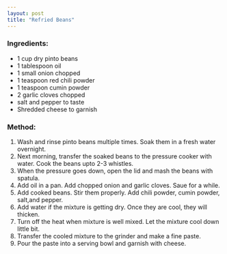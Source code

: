 ```yaml
---
layout: post
title: "Refried Beans"
---
```




### Ingredients:
* 1 cup dry pinto beans
* 1 tablespoon oil
* 1 small onion chopped
* 1 teaspoon red chili powder
* 1 teaspoon cumin powder
* 2 garlic cloves chopped
* salt and pepper to taste
* Shredded cheese to garnish

### Method:
1. Wash and rinse pinto beans multiple times. Soak them in a fresh water overnight. 
2. Next morning, transfer the soaked beans to the pressure cooker with water. Cook the beans upto 2-3 whistles.
3. When the pressure goes down, open the lid and mash the beans with spatula. 
4. Add oil in a pan. Add chopped onion and garlic cloves. Saue for a while.
5. Add cooked beans. Stir them properly. Add chili powder, cumin powder, salt,and pepper. 
6. Add water if the mixture is getting dry. Once they are cool, they will thicken. 
7. Turn off the heat when mixture is well mixed. Let the mixture cool down little bit. 
8. Transfer the cooled mixture to the grinder and make a fine paste.
9. Pour the paste into a serving bowl and garnish with cheese.